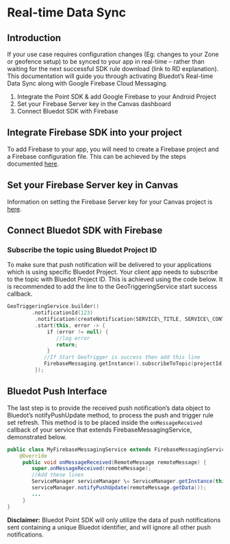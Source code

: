 Real-time Data Sync
======================================

Introduction
------------

If your use case requires configuration changes (Eg: changes to your Zone or geofence setup) to be synced to your app in real-time – rather than waiting for the next successful SDK rule download (link to RD explanation). This documentation will guide you through activating Bluedot’s Real-time Data Sync along with Google Firebase Cloud Messaging.

1.  Integrate the Point SDK & add Google Firebase to your Android Project
2.  Set your Firebase Server key in the Canvas dashboard
3.  Connect Bluedot SDK with Firebase

Integrate Firebase SDK into your project
----------------------------------------

To add Firebase to your app, you will need to create a Firebase project and a Firebase configuration file. This can be achieved by the steps documented [here](https://firebase.google.com/docs/android/setup).

Set your Firebase Server key in Canvas
--------------------------------------

Information on setting the Firebase Server key for your Canvas project is [here](https://docs.bluedot.io/real-time-data-sync/).

Connect Bluedot SDK with Firebase
---------------------------------

### Subscribe the topic using Bluedot Project ID

To make sure that push notification will be delivered to your applications which is using specific Bluedot Project. Your client app needs to subscribe to the topic with Bluedot Project ID. This is achieved using the code below. It is recommended to add the line to the GeoTriggeringService start success callback.

```kotlin
GeoTriggeringService.builder()
        .notificationId(123)
         .notification(createNotification(SERVICE\_TITLE, SERVICE\_CONTENT, true, this))
         .start(this, error -> {
             if (error != null) {
                //log error
                return;
             }
            //If Start GeoTrigger is success then add this line
            FirebaseMessaging.getInstance().subscribeToTopic(projectId);
         });
```

Bluedot Push Interface
----------------------

The last step is to provide the received push notification’s data object to Bluedot’s notifyPushUpdate method, to process the push and trigger rule set refresh. This method is to be placed inside the `onMessageReceived` callback of your service that extends FirebaseMessagingService, demonstrated below.

```java
public class MyFirebaseMessagingService extends FirebaseMessagingService {
    @Override
     public void onMessageReceived(RemoteMessage remoteMessage) {
        super.onMessageReceived(remoteMessage);
        //Add these lines
        ServiceManager serviceManager \= ServiceManager.getInstance(this);
        serviceManager.notifyPushUpdate(remoteMessage.getData());
        ...
     }
}
```

**Disclaimer:** Bluedot Point SDK will only utilize the data of push notifications sent containing a unique Bluedot identifier, and will ignore all other push notifications.